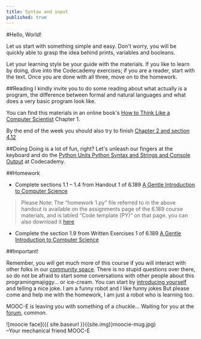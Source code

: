 ```yaml
---
title: Syntax and input
published: true
---
```


#Hello, World!

Let us start with something simple and easy. Don't worry, you will be quickly able to grasp the idea behind prints, variables and booleans.

Let your learning style be your guide with the materials. If you like to learn by doing, dive into the Codecademy exercises; if you are a reader, start with the text. Once you are done with all three, move on to the homework.


##Reading
I kindly invite you to do some reading about what actually is a program, the difference between formal and natural languages and what does a very basic program look like.

You can find this materials in an online book's [How to Think Like a Computer Scientist](http://www.greenteapress.com/thinkpython/thinkCSpy/html/chap01.html) Chapter 1.

By the end of the week you should also try to finish [Chapter 2 and section 4.12](http://www.greenteapress.com/thinkpython/thinkCSpy/html/index.html)

##Doing
Doing is a lot of fun, right? Let's unleash our fingers at the keyboard and do the [Python Units Python Syntax and Strings and Console Output]( http://www.codecademy.com/tracks/python ) at Codecademy.


##Homework

* Complete sections 1.1 – 1.4 from Handout 1 of 6.189 [A Gentle Introduction to Computer Science]( http://ocw.mit.edu/courses/electrical-engineering-and-computer-science/6-189-a-gentle-introduction-to-programming-using-python-january-iap-2011/assignments/MIT6_189IAP11_hw1.pdf)

> Please Note: The “homework 1.py” file referred to in the above handout is available on the assignments page of the 6.189 course materials, and is labled “Code template (PY)” on that page. you can also download it [here](http://ocw.mit.edu/courses/electrical-engineering-and-computer-science/6-189-a-gentle-introduction-to-programming-using-python-january-iap-2011/assignments/hw1.py) 

* Complete the section 1.9 from Written Exercises 1 of 6.189 [A Gentle Introduction to Computer Science]( http://ocw.mit.edu/courses/electrical-engineering-and-computer-science/6-189-a-gentle-introduction-to-programming-using-python-january-iap-2011/assignments/MIT6_189IAP11_hw1_written.pdf) 


##Important!

Remember, you will get much more of this course if you will interact with other folks in our [community space](http://discourse.p2pu.org/c/gentle-introduction-to-python). There is no stupid questions over there, so do not be afraid to start some conversations with other people about this programingmajiggy... or ice-cream.
 You can start by [introducing yourself]() and telling a nice joke. I am a funny robot and I like funny jokes
But please come and help me with the homework, I am just a robot who is learning too.

  
  

MOOC-E is leaving you with something of a chuckle… Waiting for you at the [forum](http://discourse.p2pu.org/c/gentle-introduction-to-python), common.


![moocie face]({{ site.baseurl }}{{site.img}}moocie-mug.jpg)  
–Your mechanical friend MOOC-E


